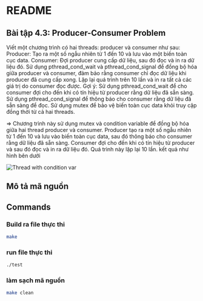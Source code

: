# README

## Bài tập 4.3: Producer-Consumer Problem
Viết một chương trình có hai threads: producer và consumer như sau:
Producer: Tạo ra một số ngẫu nhiên từ 1 đến 10 và lưu vào một biến toàn cục data.
Consumer: Đợi producer cung cấp dữ liệu, sau đó đọc và in ra dữ liệu đó.
Sử dụng pthread_cond_wait và pthread_cond_signal để đồng bộ hóa giữa producer và consumer, đảm bảo rằng consumer chỉ đọc dữ liệu khi producer đã cung cấp xong.
Lặp lại quá trình trên 10 lần và in ra tất cả các giá trị do consumer đọc được.
Gợi ý: Sử dụng pthread_cond_wait để cho consumer đợi cho đến khi có tín hiệu từ producer rằng dữ liệu đã sẵn sàng.
Sử dụng pthread_cond_signal để thông báo cho consumer rằng dữ liệu đã sẵn sàng để đọc. Sử dụng mutex để bảo vệ biến toàn cục data khỏi truy cập đồng thời từ cả hai threads.

=> Chương trình này sử dụng mutex và condition variable để đồng bộ hóa giữa hai thread producer và consumer. Producer tạo ra một số ngẫu nhiên từ 1 đến 10 và lưu vào biến toàn cục data, sau đó thông báo cho consumer rằng dữ liệu đã sẵn sàng. Consumer đợi cho đến khi có tín hiệu từ producer và sau đó đọc và in ra dữ liệu đó. Quá trình này lặp lại 10 lần.
kết quả như hình bên dưới

![Thread with condition var](https://github.com/user-attachments/assets/bb921121-bac2-4f01-89f7-5155de476e09)

## Mô tả mã nguồn
## Commands

### Build ra file thực thi
```bash
make
```
 
### run file thực thi
```bash
./test
```

### làm sạch mã nguồn
```bash
make clean
```
